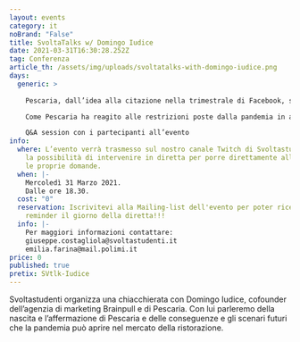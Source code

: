 ```yaml
---
layout: events
category: it
noBrand: "False"
title: SvoltaTalks w/ Domingo Iudice
date: 2021-03-31T16:30:28.252Z
tag: Conferenza
article_th: /assets/img/uploads/svoltatalks-with-domingo-iudice.png
days:
  generic: >
    
    Pescaria, dall’idea alla citazione nella trimestrale di Facebook, storia di un successo tutto made in Italy

    Come Pescaria ha reagito alle restrizioni poste dalla pandemia in atto e come il settore della ristorazione è cambiato e cambierà dopo il covid

    Q&A session con i partecipanti all’evento
info:
  where: L’evento verrà trasmesso sul nostro canale Twitch di Svoltastudenti, con
    la possibilità di intervenire in diretta per porre direttamente all’ospite
    le proprie domande.
  when: |-
    Mercoledì 31 Marzo 2021.
    Dalle ore 18.30.
  cost: "0"
  reservation: Iscrivitevi alla Mailing-list dell'evento per poter ricevere un
    reminder il giorno della diretta!!!
  info: |-
    Per maggiori informazioni contattare: 
    giuseppe.costagliola@svoltastudenti.it
    emilia.farina@mail.polimi.it
price: 0
published: true
pretix: SVtlk-Iudice
---
```

Svoltastudenti organizza una chiacchierata con Domingo Iudice, cofounder dell’agenzia di marketing Brainpull e di Pescaria. Con lui parleremo della nascita e l’affermazione di Pescaria e delle conseguenze e gli scenari futuri che la pandemia può aprire nel mercato della ristorazione.